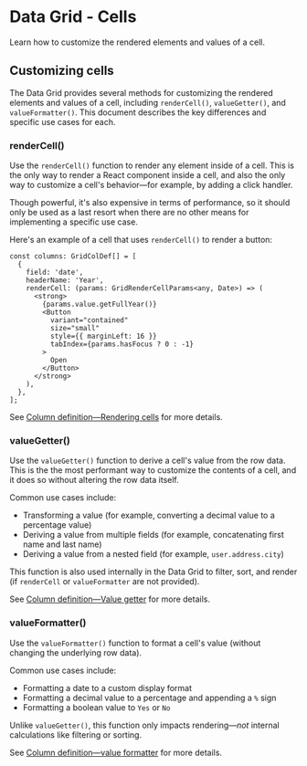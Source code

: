 # Data Grid - Cells

<p class="description">Learn how to customize the rendered elements and values of a cell.</p>

## Customizing cells

The Data Grid provides several methods for customizing the rendered elements and values of a cell, including `renderCell()`, `valueGetter()`, and `valueFormatter()`.
This document describes the key differences and specific use cases for each.

### renderCell()

Use the `renderCell()` function to render any element inside of a cell.
This is the only way to render a React component inside a cell, and also the only way to customize a cell's behavior—for example, by adding a click handler.

Though powerful, it's also expensive in terms of performance, so it should only be used as a last resort when there are no other means for implementing a specific use case.

Here's an example of a cell that uses `renderCell()` to render a button:

```tsx
const columns: GridColDef[] = [
  {
    field: 'date',
    headerName: 'Year',
    renderCell: (params: GridRenderCellParams<any, Date>) => (
      <strong>
        {params.value.getFullYear()}
        <Button
          variant="contained"
          size="small"
          style={{ marginLeft: 16 }}
          tabIndex={params.hasFocus ? 0 : -1}
        >
          Open
        </Button>
      </strong>
    ),
  },
];
```

See [Column definition—Rendering cells](/x/react-data-grid/column-definition/#rendering-cells) for more details.

### valueGetter()

Use the `valueGetter()` function to derive a cell's value from the row data.
This is the the most performant way to customize the contents of a cell, and it does so without altering the row data itself.

Common use cases include:

- Transforming a value (for example, converting a decimal value to a percentage value)
- Deriving a value from multiple fields (for example, concatenating first name and last name)
- Deriving a value from a nested field (for example, `user.address.city`)

This function is also used internally in the Data Grid to filter, sort, and render (if `renderCell` or `valueFormatter` are not provided).

See [Column definition—Value getter](/x/react-data-grid/column-definition/#value-getter) for more details.

### valueFormatter()

Use the `valueFormatter()` function to format a cell's value (without changing the underlying row data).

Common use cases include:

- Formatting a date to a custom display format
- Formatting a decimal value to a percentage and appending a `%` sign
- Formatting a boolean value to `Yes` or `No`

Unlike `valueGetter()`, this function only impacts rendering—_not_ internal calculations like filtering or sorting.

See [Column definition—value formatter](/x/react-data-grid/column-definition/#value-formatter) for more details.
